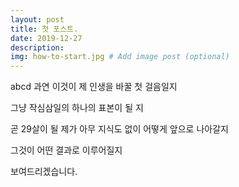 ```yaml
---
layout: post
title: 첫 포스트.
date: 2019-12-27
description: 
img: how-to-start.jpg # Add image post (optional)
---
```

 abcd
 과연 이것이 제 인생을 바꿀 첫 걸음일지 
 
 그냥 작심삼일의 하나의 표본이 될 지

 곧 29살이 될 제가 아무 지식도 없이 어떻게 앞으로 나아갈지

 그것이 어떤 결과로 이루어질지

 
 보여드리겠습니다.